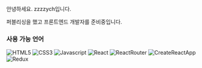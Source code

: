 <p>안녕하세요. zzzzych입니다.</p>
<p>퍼블리싱을 했고 프론트엔드 개발자를 준비중입니다.</p>


<h3>사용 가능 언어</h3>
<img alt="HTML5" src ="https://img.shields.io/badge/HTML5-E34F26.svg?&style=for-the-badge&logo=HTML5&logoColor=white"/>
<img alt="CSS3" src ="https://img.shields.io/badge/CSS3-1572B6.svg?&style=for-the-badge&logo=CSS3&logoColor=white"/>
<img alt="Javascript" src ="https://img.shields.io/badge/Javascript-F7DF1E.svg?&style=for-the-badge&logo=Javascript&logoColor=white"/>
<img alt="React" src ="https://img.shields.io/badge/React-61DAFB.svg?&style=for-the-badge&logo=React&logoColor=white"/>
<img alt="ReactRouter" src ="https://img.shields.io/badge/ReactRouter-CA4245.svg?&style=for-the-badge&logo=ReactRouter&logoColor=white"/>
<img alt="CreateReactApp" src ="https://img.shields.io/badge/CreateReactApp-09D3AC.svg?&style=for-the-badge&logo=CreateReactApp&logoColor=white"/>
<img alt="Redux" src ="https://img.shields.io/badge/Redux-764ABC.svg?&style=for-the-badge&logo=Redux&logoColor=white"/>
